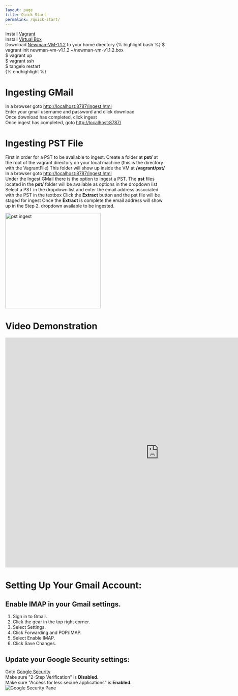```yaml
---
layout: page
title: Quick Start
permalink: /quick-start/
---
```


Install [Vagrant](http://www.vagrantup.com/)  
Install [Virtual Box](https://www.virtualbox.org/wiki/Downloads)  
Download [Newman-VM-1.1.2](https://www.dropbox.com/s/h0pyxjj3rlhodv0/newman-vm-v1.1.2.box?dl=0) to your home directory
{% highlight bash %}
$ vagrant init newman-vm-v1.1.2 ~/newman-vm-v1.1.2.box  
$ vagrant up  
$ vagrant ssh  
$ tangelo restart  
{% endhighlight %}


# Ingesting GMail
In a browser goto [http://localhost:8787/ingest.html](http://localhost:8787/ingest.html)  
Enter your gmail username and password and click download  
Once download has completed, click ingest  
Once ingest has completed, goto [http://localhost:8787/](http://localhost:8787/)  

# Ingesting PST File
First in order for a PST to be available to ingest. Create a folder at **pst/** at the root of the vagrant directory on your local machine (this is the directory with the VagrantFile) 
This folder will show up inside the VM at **/vagrant/pst/**
In a browser goto [http://localhost:8787/ingest.html](http://localhost:8787/ingest.html)  
Under the Ingest GMail there is the option to ingest a PST. 
The **pst** files located in the **pst/** folder will be available as options in the dropdown list
Select a PST in the dropdown list and enter the email address associated with the PST in the textbox
Click the **Extract** button and the pst file will be staged for ingest 
Once the **Extract** is complete the email address will show up in the Step 2. dropdown available to be ingested.

<img src="../img/pst_ingest_page.png" alt="pst ingest" style="height:300px;">

# Video Demonstration  

<iframe src="http://www.youtube.com/embed/E9zAR9Uoo3Q" width="964" height="723" allowfullscreen="" frameborder="0"></iframe>  


# Setting Up Your Gmail Account:  

## Enable IMAP in your Gmail settings.  
  1. Sign in to Gmail.
  1. Click the gear in the top right corner.
  1. Select Settings.
  1. Click Forwarding and POP/IMAP.
  1. Select Enable IMAP.
  1. Click Save Changes.  

## Update your Google Security settings:  
Goto [Google Security](https://security.google.com)  
Make sure "2-Step Verification" is **Disabled**.  
Make sure "Access for less secure applications" is **Enabled**.  
![Google Security Pane](../img/google_security.png)


